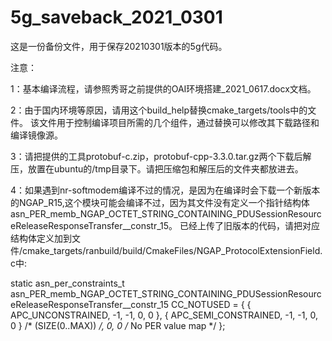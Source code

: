 # 5g_saveback_2021_0301
这是一份备份文件，用于保存20210301版本的5g代码。




注意：

1：基本编译流程，请参照秀哥之前提供的OAI环境搭建_2021_0617.docx文档。

2：由于国内环境等原因，请用这个build_help替换cmake_targets/tools中的文件。
该文件用于控制编译项目所需的几个组件，通过替换可以修改其下载路径和编译镜像源。

3：请把提供的工具protobuf-c.zip，protobuf-cpp-3.3.0.tar.gz两个下载后解压，放置在ubuntu的/tmp目录下。请把压缩包和解压后的文件夹都放进去。

4：如果遇到nr-softmodem编译不过的情况，是因为在编译时会下载一个新版本的NGAP_R15,这个模块可能会编译不过，因为其文件没有定义一个指针结构体asn_PER_memb_NGAP_OCTET_STRING_CONTAINING_PDUSessionResourceReleaseResponseTransfer__constr_15。
已经上传了旧版本的代码，请把对应结构体定义加到文件/cmake_targets/ranbuild/build/CmakeFiles/NGAP_ProtocolExtensionField.c中:

static asn_per_constraints_t asn_PER_memb_NGAP_OCTET_STRING_CONTAINING_PDUSessionResourceReleaseResponseTransfer__constr_15 CC_NOTUSED = {
	{ APC_UNCONSTRAINED,	-1, -1,  0,  0 },
	{ APC_SEMI_CONSTRAINED,	-1, -1,  0,  0 }	/* (SIZE(0..MAX)) */,
	0, 0	/* No PER value map */
};
